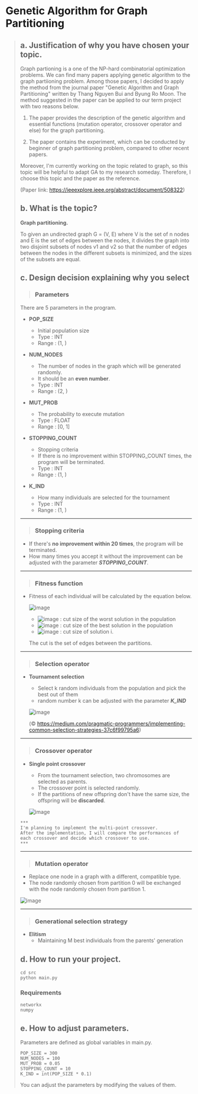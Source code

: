 # Genetic Algorithm for Graph Partitioning

> ## a. Justification of why you have chosen your topic.
> Graph partioning is a one of the NP-hard combinatorial optimization problems. We can find many papers applying genetic algorithm to the graph partiioning problem.
> Among those papers, I decided to apply the method from the journal paper "Genetic Algorithm and Graph Partitioning" written by Thang Nguyen Bui and Byung Ro Moon. The method suggested in the paper can be applied to our term project with two reasons below. 
> 
> 1. The paper provides the description of the genetic algorithm and essential functions (mutation operator, crossover operator and else) for the graph partitioning.
> 
> 2. The paper contains the experiment, which can be conducted by beginner of graph partitioning problem, compared to other recent papers.
> 
> Moreover, I'm currently working on the topic related to graph, so this topic will be helpful to adapt GA to my research someday. Therefore, I choose this topic and the paper as the reference.
> 
> (Paper link: https://ieeexplore.ieee.org/abstract/document/508322)
>
>
> ## b. What is the topic?
> **Graph partitioning.**
> 
> To given an undirected graph G = (V, E) where V is the set of n nodes and E is the set of edges between the nodes, it divides the graph into two disjoint subsets of nodes v1 and v2 so that the number of edges between the nodes in the different subsets is minimized, and the sizes of the subsets are equal.
> 
> ## c. Design decision explaining why you select
>> ### Parameters
> There are 5 parameters in the program.
> 
> * **POP_SIZE**
>     * Initial population size
>     * Type : INT
>     * Range : (1, )
>     
> * **NUM_NODES**
>     * The number of nodes in the graph which will be generated randomly.
>     * It should be an **even number**.
>     * Type : INT
>     * Range : (2, )
>     
> * **MUT_PROB**
>     * The probability to execute mutation
>     * Type : FLOAT
>     * Range : [0, 1]
>     
> * **STOPPING_COUNT**
>     * Stopping criteria
>     * If there is no improvement within STOPPING_COUNT times, the program will be terminated.
>     * Type : INT
>     * Range : (1, )
>
> * **K_IND**
>     * How many individuals are selected for the tournament
>     * Type : INT
>     * Range : (1, )
> -----    
>> ### Stopping criteria
> * If there's **no improvement within 20 times**, the program will be terminated.
> * How many times you accept it without the improvement can be adjusted with the parameter _**STOPPING_COUNT**_.
> -----
>> ### Fitness function
> * Fitness of each individual will be calculated by the equation below.
> 
>     ![image](https://user-images.githubusercontent.com/39353959/144560378-1a212d1c-31d5-47ef-b454-26152de7df78.png)
> 
>     * ![image](https://user-images.githubusercontent.com/39353959/144559997-3e08aae1-870f-4f67-a792-2005a7bf3bfb.png) : cut size of the worst solution in the population
>     * ![image](https://user-images.githubusercontent.com/39353959/144560079-36b87173-76a5-488a-ac56-1296ba0945bf.png) : cut size of the best solution in the population
>     * ![image](https://user-images.githubusercontent.com/39353959/144560056-0ce62c13-045b-4950-b04c-b6d113fae90d.png) : cut size of solution i.
> 
>     The cut is the set of edges between the partitions.
> 
> -----
>> ### Selection operator
> * **Tournament selection**
>     * Select k random individuals from the population and pick the best out of them
>     * random number k can be adjusted with the parameter _**K_IND**_
>     
>     ![image](https://user-images.githubusercontent.com/39353959/144561003-982bf85d-bd1b-41ef-a729-c76ed59bbea8.png)
>     
>     (© https://medium.com/pragmatic-programmers/implementing-common-selection-strategies-37c6f99795a6)
> -----
>> ### Crossover operator
> * **Single point crossover**
>     * From the tournament selection, two chromosomes are selected as parents.
>     * The crossover point is selected randomly.
>     * If the partitions of new offspring don't have the same size, the offspring will be **discarded**.
>
>     ![image](https://user-images.githubusercontent.com/39353959/144567449-f3ae5d99-c859-4276-acb8-7989a5faecbf.png)
>
> ```
> ***
> I'm planning to implement the multi-point crossover.
> After the implementation, I will compare the performances of each crossover and decide which crossover to use.
> ***
> ```
> -----
>> ### Mutation operator
> * Replace one node in a graph with a different, compatible type.
> * The node randomly chosen from partition 0 will be exchanged with the node randomly chosen from partition 1.
>
>![image](https://user-images.githubusercontent.com/39353959/144572243-bfc91655-baa3-436b-b1c5-aa941762bd38.png)
>
> -----
>> ### Generational selection strategy
> * **Elitism**
>     * Maintaining M best individuals from the parents' generation
> ## d. How to run your project.
> ```
> cd src
> python main.py
> ```
> ### Requirements
> ```
> networkx
> numpy
> ```
> ## e. How to adjust parameters.
> Parameters are defined as global variables in main.py.
> ```
> POP_SIZE = 300 
> NUM_NODES = 100
> MUT_PROB = 0.05
> STOPPING_COUNT = 10
> K_IND = int(POP_SIZE * 0.1)
> ```
> You can adjust the parameters by modifying the values of them.
> 
